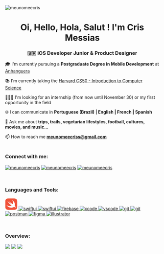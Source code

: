 <img src="https://komarev.com/ghpvc/?username=meunomeecris&label=Profile%20views&color=0e75b6&style=flat" alt="meunomeecris" />

<h1 align="center"> Oi, Hello, Hola, Salut ! I'm Cris Messias</h1>
<h3 align="center"> 🇧🇷 iOS Developer Junior & Product Designer </h3>

🎓 I'm currently pursuing a **Postgraduate Degree in Mobile Development** at [Anhanguera](https://www.anhanguera.com)

📚 I'm currently taking the [Harvard CS50 - Introduction to Computer Science](https://cs50.harvard.edu/x/)

👩🏻‍💻 I'm looking for an internship (from now until November 30) or my first opportunity in the field

🌐 I can communicate in **Portuguese (Brazil) | English | French | Spanish**

💬 Ask me about **trips, trails, vegetarian lifestyles, football, cultures, movies, and music...**

📫 How to reach me **meunomeecriss@gmail.com**
<br><br>

<h3 align="left">Connect with me:</h3>
<p align="left">
<a href="https://linkedin.com/in/meunomeecris" target="blank"><img align="center" src="https://raw.githubusercontent.com/rahuldkjain/github-profile-readme-generator/master/src/images/icons/Social/linked-in-alt.svg" alt="meunomeecris" height="40" width="40" /></a>
<a href="https://www.behance.net/meunomeecris" target="blank"><img align="center" src="https://raw.githubusercontent.com/rahuldkjain/github-profile-readme-generator/master/src/images/icons/Social/behance.svg" alt="meunomeecris" height="40" width="40" /></a>
<a href="https://exercism.org/profiles/meunomeecris" target="blank"><img align="center" src="https://forum.exercism.org/uploads/default/original/1X/00c42892adffd47116f7ceac12de403ff790ca38.png" alt="meunomeecris" height="40" width="40" /></a>
</p>

<br>

<h3 align="left">Languages and Tools:</h3>
<p align="left">
 <a href="https://developer.apple.com/swift/" target="_blank" rel="noreferrer"> <img src="https://raw.githubusercontent.com/devicons/devicon/master/icons/swift/swift-original.svg" alt="swift" width="40" height="40"/> </a>
 <a href="https://www.w3schools.com/c/c_intro.php" target="_blank" rel="noreferrer"> <img src="https://developer.apple.com/assets/elements/icons/swiftui/swiftui-256x256_2x.png" alt="swiftui" width="40" height="40"/> </a>
 <a href="https://developer.apple.com/documentation/swiftui" target="_blank" rel="noreferrer"> <img src="https://upload.wikimedia.org/wikipedia/commons/thumb/1/18/C_Programming_Language.svg/926px-C_Programming_Language.svg" alt="swiftui" width="40" height="40"/> </a>
 <a href="https://www.gnu.org/software/bash/" target="_blank" rel="noreferrer"> <img src="https://upload.wikimedia.org/wikipedia/commons/thumb/4/4b/Bash_Logo_Colored.svg/1024px-Bash_Logo_Colored.svg.png" alt="firebase" width="40" height="40"/> </a>
 <a href="https://developer.apple.com/xcode/" target="_blank" rel="noreferrer"> <img src="https://upload.wikimedia.org/wikipedia/en/5/56/Xcode_14_icon.png" alt="xcode" width="40" height="40"/> </a>
<a href="https://code.visualstudio.com" target="_blank" rel="noreferrer"> <img src="https://upload.wikimedia.org/wikipedia/commons/thumb/9/9a/Visual_Studio_Code_1.35_icon.svg/1200px-Visual_Studio_Code_1.35_icon.svg.png" alt="vscode" width="40" height="40"/> </a>
 <a href="https://git-scm.com/" target="_blank" rel="noreferrer"> <img src="https://www.vectorlogo.zone/logos/git-scm/git-scm-icon.svg" alt="git" width="30" height="30"/> </a>
  <a href="https://www.sourcetreeapp.com/" target="_blank" rel="noreferrer"> <img src="https://cdn4.iconfinder.com/data/icons/logos-and-brands/512/313_Sourcetree_logo-512.png" alt="git" width="40" height="40"/> </a>
 <a href="https://postman.com" target="_blank" rel="noreferrer"> <img src="https://www.vectorlogo.zone/logos/getpostman/getpostman-icon.svg" alt="postman" width="40" height="40"/> </a>
 <a href="https://www.figma.com/" target="_blank" rel="noreferrer"> <img src="https://www.vectorlogo.zone/logos/figma/figma-icon.svg" alt="figma" width="40" height="40"/> </a>
 <a href="https://creativecloud.adobe.com/fr" target="_blank" rel="noreferrer"> <img src="https://static.cdnlogo.com/logos/a/90/adobe.png" alt="illustrator" width="40" height="40"/> </a>
</p>
<br>

<h3 align="left">Overview:</h3>
 <div>
  <img height="140px" src="https://github-readme-streak-stats.herokuapp.com/?user=meunomeecris&"/>
  <img height="140px" src="https://github-readme-stats.vercel.app/api?username=meunomeecris"/>
  <img height="140px" src="https://github-readme-stats.vercel.app/api/top-langs/?username=meunomeecris"/>
</div> 

